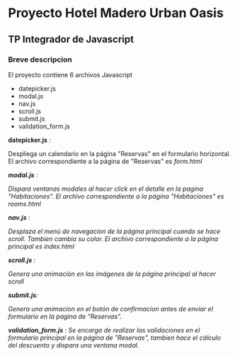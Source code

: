 # Proyecto Hotel Madero Urban Oasis 
## TP Integrador de Javascript
### Breve descripcion
<p>El proyecto contiene 6 archivos Javascript</p>
 <ul>
 <li>datepicker.js</li>
 <li>modal.js</li>
 <li>nav.js</li>
 <li>scroll.js</li>
 <li>submit.js</li>
 <li>validation_form.js</li>
</ul>

**datepicker.js** : 
<p>Despliega un calendario en la página "Reservas" en el formulario horizontal.
El archivo correspondiente a la página de "Reservas" es <em>form.html<em></p>

**modal.js** :
<p>Dispara ventanas modales al hacer click en el detalle en la pagina "Habitaciones".
El archivo correspondiente a la página "Habitaciones" es <em>rooms.html<em></p>


**nav.js** :
<p>Desplaza el menú de navegacion de la página principal cuando se hace scroll. Tambien cambia su color.
El archivo correspondiente a la página principal es <em>index.html<em></p>

**scroll.js** : 
<p>Genera una animación en las imágenes de la página principal al hacer scroll</p>

**submit.js**:
<p>Genera una animacion en el botón de confirmacion antes de enviar el formulario en la pagina de "Reservas".

**validation_form.js** : Se encarga de realizar las validaciones en el formulario  principal en la página de "Reservas", tambien hace el cálculo del descuento y dispara una ventana modal. 




